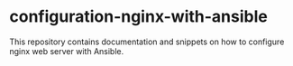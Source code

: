 # configuration-nginx-with-ansible
This repository contains documentation and snippets on how to configure nginx web server with Ansible.
